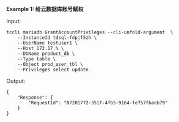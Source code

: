 **Example 1: 给云数据库账号赋权**



Input: 

```
tccli mariadb GrantAccountPrivileges --cli-unfold-argument  \
    --InstanceId tdsql-fdpjf5zh \
    --UserName testuser1 \
    --Host 172.17.% \
    --DbName product_db \
    --Type table \
    --Object prod_user_tbl \
    --Privileges select update
```

Output: 
```
{
    "Response": {
        "RequestId": "87201772-351f-4fb5-9164-fe757fbadb79"
    }
}
```

